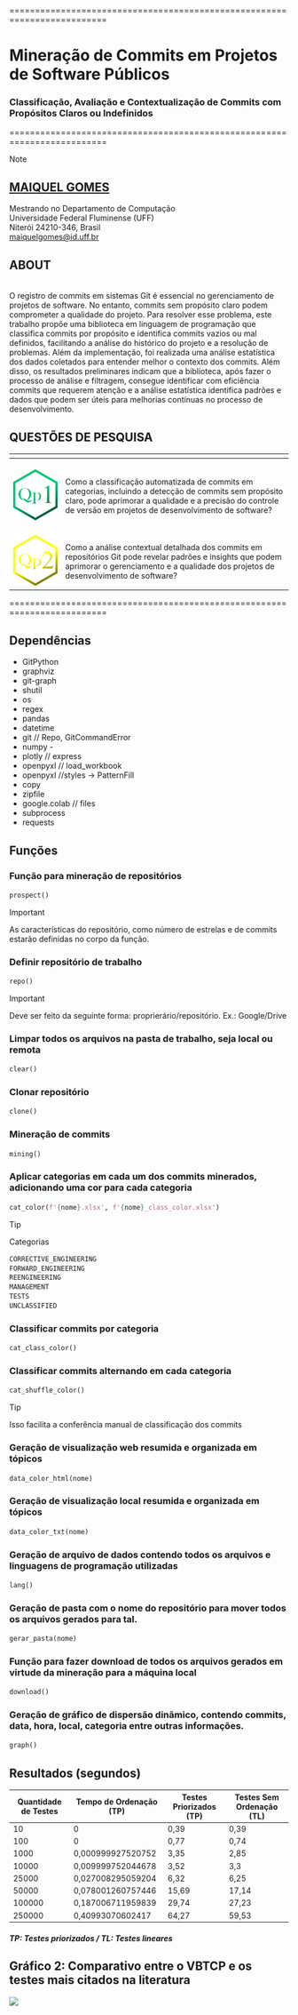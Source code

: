 =========================================================================
# Mineração de Commits em Projetos de Software Públicos
### Classificação, Avaliação e Contextualização de Commits com Propósitos Claros ou Indefinidos 
=========================================================================

> [!NOTE]
> ## **[MAIQUEL GOMES](https://github.com/maiquelfx)**</br>
> Mestrando no Departamento de Computação </br>
> Universidade Federal Fluminense (UFF) </br>
> Niterói 24210-346, Brasil </br>
> maiquelgomes@id.uff.br </br>

## ABOUT
</br>
O registro de commits em sistemas Git é essencial no gerenciamento de projetos de software. No entanto, commits sem propósito claro podem comprometer a qualidade do projeto. Para resolver esse problema, este trabalho propõe uma biblioteca em linguagem de programação que classifica commits por propósito e identifica commits vazios ou mal definidos, facilitando a análise do histórico do projeto e a resolução de problemas. Além da implementação, foi realizada uma análise estatística dos dados coletados para entender melhor o contexto dos commits. Além disso, os resultados preliminares indicam que a biblioteca, após fazer o processo de análise e filtragem, consegue identificar com eficiência commits que requerem atenção e a análise estatística identifica padrões e dados que podem ser úteis para melhorias contínuas no processo de desenvolvimento.
</br><p></p>

## QUESTÕES DE PESQUISA

<table>
<thead>
<tr>
<th width="2000" colspan="2">
</th>
</tr>
</thead>
<tbody>
<tr>
  <td width="80" align="center" valign="top">
    <br>
    <img src="./.github/assets/qp1.png"></a>
  </td>
  <td valign="top">
    <p>
</br>Como a classificação automatizada de commits em categorias, incluindo a detecção de commits sem propósito claro, pode aprimorar a qualidade e a precisão do controle de versão em projetos de desenvolvimento de software?
    </p>
  </td>
</tr>
<tr>
  <td width="80" align="center" valign="top">
    <br>
    <img src="./.github/assets/qp2.png"></a>
  </td>
  <td valign="top">
    <p>
      </br>Como a análise contextual detalhada dos commits em repositórios Git pode revelar padrões e insights que podem aprimorar o gerenciamento e a qualidade dos projetos de desenvolvimento de software?
    </p>
  </td>
</tr>
</tbody>
</table>

=========================================================================

## Dependências

- GitPython
- graphviz
- git-graph
- shutil
- os
- regex 
- pandas 
- datetime
- git // Repo, GitCommandError
- numpy -
- plotly // express 
- openpyxl // load_workbook
- openpyxl //styles -> PatternFill
- copy
- zipfile
- google.colab // files
- subprocess
- requests

## Funções
>
### Função para mineração de repositórios
```python
prospect()
```
> [!IMPORTANT]
>  As características do repositório, como número de estrelas e de commits estarão definidas no corpo da função. 

### Definir repositório de trabalho
```python
repo()
```
> [!IMPORTANT]
> Deve ser feito da seguinte forma: proprierário/repositório. Ex.: Google/Drive

### Limpar todos os arquivos na pasta de trabalho, seja local ou remota
```python
clear()
```
### Clonar repositório
```python
clone()
```
### Mineração de commits
```python
mining()
```
### Aplicar categorias em cada um dos commits minerados, adicionando uma cor para cada categoria
```python
cat_color(f'{nome}.xlsx', f'{nome}_class_color.xlsx')
```
> [!TIP]
> Categorias
```python
CORRECTIVE_ENGINEERING
FORWARD_ENGINEERING
REENGINEERING
MANAGEMENT
TESTS
UNCLASSIFIED
```
### Classificar commits por categoria
```python
cat_class_color()
```

### Classificar commits alternando em cada categoria
```python
cat_shuffle_color()
```
> [!TIP]
> Isso facilita a conferência manual de classificação dos commits 

### Geração de visualização web resumida e organizada em tópicos
```python
data_color_html(nome)
```
### Geração de visualização local resumida e organizada em tópicos
```python
data_color_txt(nome)
```
### Geração de arquivo de dados contendo todos os arquivos e linguagens de programação utilizadas
```python
lang()
```
### Geração de pasta com o nome do repositório para mover todos os arquivos gerados para tal. 
```python
gerar_pasta(nome)
```
### Função para fazer download de todos os arquivos gerados em virtude da mineração para a máquina local
```python
download()
```
### Geração de gráfico de dispersão dinâmico, contendo commits, data, hora, local, categoria entre outras informações.
```python
graph()
```

## Resultados (segundos)
| Quantidade de Testes | Tempo de Ordenação (TP) | Testes Priorizados (TP) | Testes Sem Ordenação (TL) |
|----------------------|--------------------------|--------------------------|-----------------------------|
| 10                   | 0                        | 0,39                     | 0,39                        |
| 100                  | 0                        | 0,77                     | 0,74                        |
| 1000                 | 0,000999927520752         | 3,35                     | 2,85                        |
| 10000                | 0,009999752044678         | 3,52                     | 3,3                         |
| 25000                | 0,027008295059204         | 6,32                     | 6,25                        |
| 50000                | 0,078001260757446         | 15,69                    | 17,14                       |
| 100000               | 0,187006711959839         | 29,74                    | 27,23                       |
| 250000               | 0,40993070602417          | 64,27                    | 59,53                       |

##### TP: Testes priorizados / TL: Testes lineares


## Gráfico 2: Comparativo entre o VBTCP e os testes mais citados na literatura
 <img src="./.github/assets/g4.png"></a>
 
